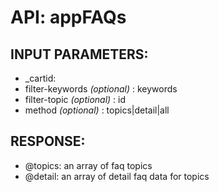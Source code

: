# API: appFAQs




## INPUT PARAMETERS: ##
  * _cartid: 
  * filter-keywords _(optional)_ :  keywords
  * filter-topic _(optional)_ :  id
  * method _(optional)_ :  topics|detail|all

## RESPONSE: ##
  * @topics:  an array of faq topics
  * @detail:  an array of detail faq data for topics
